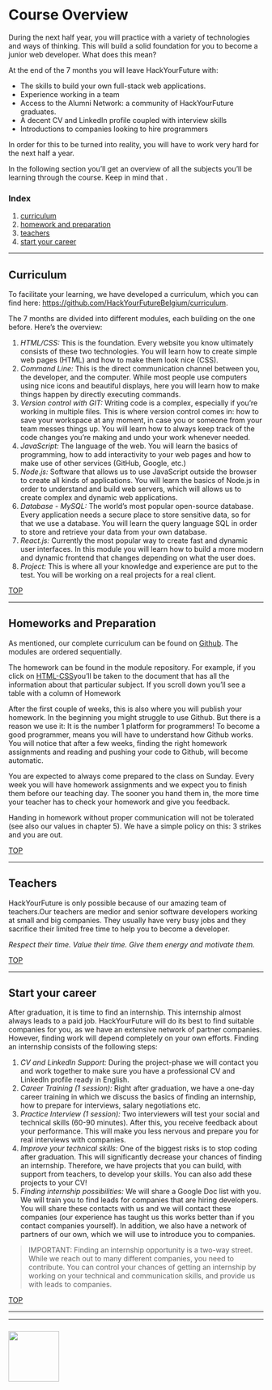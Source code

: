 # Course Overview

During the next half year, you will practice with a variety of technologies and ways of thinking. This will build a solid foundation for you to become a junior web developer. What does this mean?

At the end of the 7 months you will leave HackYourFuture with:
* The skills to build your own full-stack web applications.
* Experience working in a team
* Access to the Alumni Network: a community of HackYourFuture graduates.
* A decent CV and LinkedIn profile coupled with interview skills
* Introductions to companies looking to hire programmers

In order for this to be turned into reality, you will have to work very hard for the next half a year.

In the following section you’ll get an overview of all the subjects you’ll be learning through the course. Keep in mind that .

### Index
1. [curriculum](#curriculum)
1. [homework and preparation](#homework-and-preparation)
1. [teachers](#teachers)
1. [start your career](#start-your-career)

---

## Curriculum

To facilitate your learning, we have developed a curriculum, which you can find here: https://github.com/HackYourFutureBelgium/curriculum.

The 7 months are divided into different modules, each building on the one before. Here’s the overview:
1. _HTML/CSS​:_ This is the foundation. Every website you know ultimately consists of these two technologies. You will learn how to create simple web pages (HTML) and how to make them look nice (CSS).
2. _Command Line​:_ This is the direct communication channel between you, the developer, and the computer. While most people use computers using nice icons and beautiful displays, here you will learn how to make things happen by directly executing commands.
3. _Version control with GIT:_ Writing code is a complex, especially if you’re working in multiple files. This is where version control comes in: how to save your workspace at any moment, in case you or someone from your team messes things up.  You will learn how to always keep track of the code changes you’re making
and undo your work whenever needed.
4. _JavaScript:_ The language of the web. You will learn the basics of programming, how to add interactivity to your web pages and how to make use of other services (GitHub, Google, etc.)
5. _Node.js:_ Software that allows us to use JavaScript outside the browser to create all kinds of applications. You will learn the basics of Node.js in order to understand and build web servers, which will allows us to create complex and dynamic web applications.
6. _Database - MySQL:_ The world’s most popular open-source database. Every application needs a secure place to store sensitive data, so for that we use a database. You will learn the query language SQL in order to store and retrieve your data from your own database.
7. _React.js:_ Currently the most popular way to create fast and dynamic user interfaces. In this module you will learn how to build a more modern and dynamic frontend that changes depending on what the user does.
8. _Project:_ This is where all your knowledge and experience are put to the test. You will be working on a real projects for a real client.

[](./images/course-overview.png)

[TOP](#course-overview)

---

## Homeworks and Preparation

As mentioned, our complete curriculum can be found on ​[Github​](https://github.com/HackYourFutureBelgium). The modules are ordered sequentially.

The homework can be found in the module repository. For example, if you click on [HTML-CSS​](https://github.com/HackYourFutureBelgium/HTML-CSS) you’ll be taken to the document that has all the information about that particular subject. If you scroll down you’ll see a table with a column of ​Homework

[](./images/html-css-homework.png)

After the first couple of weeks, this is also where you will publish your homework. In the beginning you might struggle to use Github. But there is a reason we use it: It is the number 1 platform for programmers! To become a good programmer, means you will have to understand how Github works. You will notice that after a few weeks, finding the right homework assignments and reading and pushing your code to Github, will become automatic.

You are expected to ​always​ come prepared to the class on Sunday. Every week you will have homework assignments and we expect you to finish them ​before​ our teaching day. The sooner you hand them in, the more time your teacher has to check your homework and give you feedback.

Handing in homework without proper communication ​will not be tolerated​ (see also our values in chapter 5). We have a simple policy on this: 3 strikes and you are out.

[TOP](#course-overview)

---

## Teachers

HackYourFuture is only possible because of our amazing team of teachers.Our teachers are medior and senior software developers working at small and big companies. They usually have very busy jobs and they sacrifice their limited free time to ​help you​ to become a developer.

_Respect their time. Value their time. Give them energy and motivate them._


[TOP](#course-overview)

---

## Start your career

After graduation, it is time to find an internship. This internship almost always leads to a paid job. HackYourFuture will do its best to find suitable companies for you, as we have an extensive network of partner companies. However, finding work will depend completely on your own efforts.
Finding an internship consists of the following steps:
1. _CV and LinkedIn Support:_ During the project-phase we will contact you and work together to make sure you have a professional CV and LinkedIn profile ready in English.
2. _Career Training (1 session):_ Right after graduation, we have a one-day career training in which we discuss the basics of finding an internship, how to prepare for interviews, salary negotiations etc.
3. _Practice Interview (1 session):_ Two interviewers will test your social and technical skills (60-90 minutes). After this, you receive feedback about your performance. This will make you less nervous and prepare you for real interviews with companies.
4. _Improve your technical skills:_ One of the biggest risks is to stop coding after graduation. This will significantly​ decrease your chances of finding an internship. Therefore, we have projects that you can build, with support from teachers, to develop your skills. You can also add these projects to your CV!
5. _Finding internship possibilities:_ We will share a Google Doc list with you. We will train you to find leads for companies that are hiring developers. You will share these contacts with us and we will contact these companies (our experience has taught us this works better than if you contact companies yourself). In addition, we also have a network of partners of our own, which we will use to introduce you to companies.

> IMPORTANT​: Finding an internship opportunity is a two-way street. While we reach out to many different companies, you need to contribute. You can control your chances of getting an internship by working on your technical and communication skills, and provide us with leads to companies.


[TOP](#course-overview)


___
___
### <a href="https://hackyourfuture.be" target="_blank"><img src="https://pbs.twimg.com/profile_images/984474625009741824/Bs_qKx6-_400x400.jpg" width="100" height="100"></img></a>